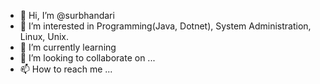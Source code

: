 - 👋 Hi, I’m @surbhandari
- 👀 I’m interested in Programming(Java, Dotnet), System Administration, Linux, Unix.
- 🌱 I’m currently learning 
- 💞️ I’m looking to collaborate on ...
- 📫 How to reach me ...

<!---
surbhandari/surbhandari is a ✨ special ✨ repository because its `README.md` (this file) appears on your GitHub profile.
You can click the Preview link to take a look at your changes.
--->
